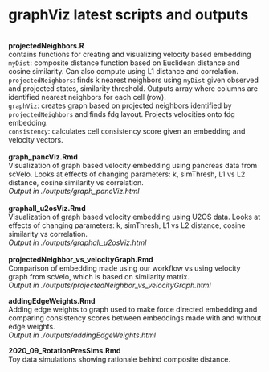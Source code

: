 # graphViz latest scripts and outputs
\
**projectedNeighbors.R**  \
contains functions for creating and visualizing velocity based embedding  \
`myDist`: composite distance function based on Euclidean distance and cosine similarity. Can also compute using L1 distance and correlation.  \
`projectedNeighbors`: finds k nearest neighbors using `myDist` given observed and projected states, similarity threshold. Outputs array where columns are identified nearest neighbors for each cell (row).  \
`graphViz`: creates graph based on projected neighbors identified by `projectedNeighbors` and finds fdg layout. Projects velocities onto fdg embedding.   \
`consistency`: calculates cell consistency score given an embedding and velocity vectors.  \
\
**graph_pancViz.Rmd**  \
Visualization of graph based velocity embedding using pancreas data from scVelo. Looks at effects of changing parameters: k, simThresh, L1 vs L2 distance, cosine similarity vs correlation.\
*Output in ./outputs/graph_pancViz.html*\
\
**graphall_u2osViz.Rmd**  \
Visualization of graph based velocity embedding using U2OS data. Looks at effects of changing parameters: k, simThresh, L1 vs L2 distance, cosine similarity vs correlation.\
*Output in ./outputs/graphall_u2osViz.html*\
\
**projectedNeighbor_vs_velocityGraph.Rmd**  
Comparison of embedding made using our workflow vs using velocity graph from scVelo, which is based on similarity matrix.  
*Output in ./outputs/projectedNeighbor_vs_velocityGraph.html*   

**addingEdgeWeights.Rmd**  
Adding edge weights to graph used to make force directed embedding and comparing consistency scores between embeddings made with and without edge weights.  
*Output in ./outputs/addingEdgeWeights.html*

**2020_09_RotationPresSims.Rmd**\
Toy data simulations showing rationale behind composite distance.
